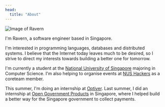 ```yaml
---
head:
  title: "About"
---
```


![Image of Ravern](https://pub-61ec39a622c6436a944f82cbc69fc1c3.r2.dev/about.jpg)

I'm Ravern, a software engineer based in Singapore.

I'm interested in programming languages, databases and distributed systems. I believe that the Internet today leaves much to be desired, so I strive to direct my interests towards building a better one for tomorrow.

I'm currently a student at the [National University of Singapore](https://nus.edu.sg) majoring in Computer Science. I'm also helping to organise events at [NUS Hackers](https://nushackers.org) as a coreteam member.

This summer, I'm doing an internship at [Optiver](https://optiver.com). Last summer, I did an internship at [Open Government Products](https://open.gov.sg) in Singapore, where I helped build a better way for the Singapore government to collect payments.